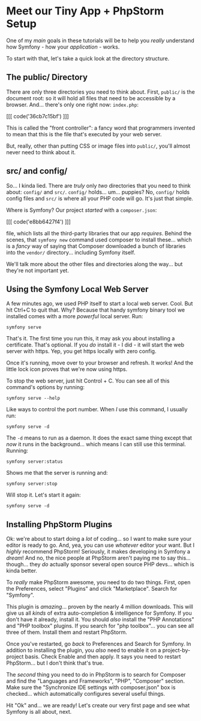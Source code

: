 # Meet our Tiny App + PhpStorm Setup

One of my *main* goals in these tutorials will be to help you *really* understand
how Symfony - how your *application* - works.

To start with that, let's take a quick look at the directory structure.

## The public/ Directory

There are only three directories you need to think about. First, `public/` is
the document root: so it will hold all files that need to be accessible by a
browser. And... there's only one right now: `index.php`:

[[[ code('36cb7c15bf') ]]]

This is called the "front controller": a fancy word that programmers invented to 
mean that this is the file that's executed by your web server.

But, really, other than putting CSS or image files into `public/`, you'll almost
never need to think about it.

## src/ and config/

So... I kinda lied. There are *truly* only *two* directories that you need to
think about: `config/` and `src/`. `config/` holds... um... puppies? No, `config/`
holds config files and `src/` is where all your PHP code will go. It's just that
simple.

Where is Symfony? Our project *started* with a `composer.json`:

[[[ code('e8bb6427f4') ]]] 
 
file, which lists all the third-party libraries that our app *requires*. 
Behind the scenes, that `symfony new` command used composer to install these... 
which is a *fancy* way of saying that Composer downloaded a bunch of libraries 
into the `vendor/` directory... including Symfony itself.

We'll talk more about the other files and directories along the way... but they're
not important yet.

## Using the Symfony Local Web Server

A few minutes ago, we used PHP itself to start a local web server. Cool. But
hit Ctrl+C to quit that. Why? Because that handy symfony binary tool we
installed comes with a more *powerful* local server. Run:

```terminal
symfony serve
```

That's it. The first time you run this, it may ask you about installing a
certificate. That's optional. If you *do* install it - I did - it will start
the web server with https. Yep, you get https locally with zero config.

Once it's running, move over to your browser and refresh. It works! And the
little lock icon proves that we're now using https.

To stop the web server, just hit Control + C. You can see all of this command's
options by running:

```terminal
symfony serve --help
```

Like ways to control the port number. When *I* use this command, I usually run:

```terminal
symfony serve -d
```

The `-d` means to run as a daemon. It does the exact same thing except that *now*
it runs in the background... which means I can still use this terminal. Running:

```terminal
symfony server:status
```

Shows me that the server is running and:

```terminal
symfony server:stop
```

Will stop it. Let's start it again:

```terminal-silent
symfony serve -d
```

## Installing PhpStorm Plugins

Ok: we're about to start doing a *lot* of coding... so I want to make sure your
editor is ready to go. And, yea, you can use *whatever* editor your want. But I
*highly* recommend PhpStorm! Seriously, it makes developing in Symfony a *dream*!
And no, the nice people at PhpStorm aren't paying me to say this... though... they
*do* actually sponsor several open source PHP devs... which is kinda better.

To *really* make PhpStorm awesome, you need to do two things. First, open the
Preferences, select "Plugins" and click "Marketplace". Search for "Symfony".

This plugin is *amazing*... proven by the nearly 4 million downloads. This will
give us all *kinds* of extra auto-completion & intelligence for Symfony.
If you don't have it already, install it. You should *also* install the
"PHP Annotations" and "PHP toolbox" plugins. If you search for "php toolbox"...
you can see all three of them. Install them and restart PhpStorm.

Once you've restarted, go *back* to Preferences and Search for Symfony. In
addition to installing the plugin, you *also* need to enable it on a
project-by-project basis. Check Enable and then apply. It says you need to
restart PhpStorm... but I don't think that's true.

The *second* thing you need to do in PhpStorm is to search for Composer and find
the "Languages and Frameworks", "PHP", "Composer" section. Make sure the
"Synchronize IDE settings with composer.json" box is checked... which
automatically configures several useful things.

Hit "Ok" and... we are ready! Let's create our very first page and see what
Symfony is all about, next.
